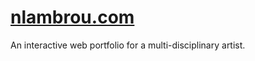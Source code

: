 <h1><a href="https://nlambrou.com">nlambrou.com</a></h1>
An interactive web portfolio for a multi-disciplinary artist.
